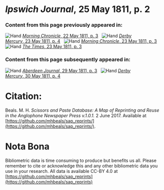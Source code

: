 # *Ipswich Journal*, 25 May 1811, p. 2  
  
### Content from this page previously appeared in:  
![Hand](http://scissorsandpaste.net/wp-content/uploads/2017/06/smallhandpointer.png) [*Morning Chronicle*, 22 May 1811, p. 3](https://mhbeals.github.io/sap_html/Morning-Chronicle/Morning-Chronicle-22-May-1811-p-3)  
![Hand](http://scissorsandpaste.net/wp-content/uploads/2017/06/smallhandpointer.png) [*Derby Mercury*, 23 May 1811, p. 4](https://mhbeals.github.io/sap_html/Derby-Mercury/Derby-Mercury-23-May-1811-p-4)  
![Hand](http://scissorsandpaste.net/wp-content/uploads/2017/06/smallhandpointer.png) [*Morning Chronicle*, 23 May 1811, p. 3](https://mhbeals.github.io/sap_html/Morning-Chronicle/Morning-Chronicle-23-May-1811-p-3)  
![Hand](http://scissorsandpaste.net/wp-content/uploads/2017/06/smallhandpointer.png) [*The Times*, 23 May 1811, p. 3](https://mhbeals.github.io/sap_html/The-Times/The-Times-23-May-1811-p-3)  
  
### Content from this page subsequently appeared in:  
![Hand](http://scissorsandpaste.net/wp-content/uploads/2017/06/smallhandpointer.png) [*Aberdeen Journal*, 29 May 1811, p. 3](https://mhbeals.github.io/sap_html/Aberdeen-Journal/Aberdeen-Journal-29-May-1811-p-3)  
![Hand](http://scissorsandpaste.net/wp-content/uploads/2017/06/smallhandpointer.png) [*Derby Mercury*, 30 May 1811, p. 4](https://mhbeals.github.io/sap_html/Derby-Mercury/Derby-Mercury-30-May-1811-p-4)  


# Citation: 

Beals. M. H. *Scissors and Paste Database: A Map of Reprinting and Reuse in the Anglophone Newspaper Press v.1.0.1.* 2 June 2017. Available at [https://github.com/mhbeals/sap_reprints/](https://github.com/mhbeals/sap_reprints/). 

# Nota Bona

Bibliometric data is time consuming to produce but benefits us all. Please remember to cite or acknowledge this and any other bibliometric data you use in your research. All data is available CC-BY 4.0 at [https://github.com/mhbeals/sap_reprints](https://github.com/mhbeals/sap_reprints)